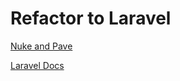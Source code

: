 # Refactor to Laravel

[Nuke and Pave](https://www.reddit.com/r/laravel/comments/a9596n/porting_vanilla_php_to_laravel/)

[Laravel Docs](https://laravel.com/docs/5.8/installation)
